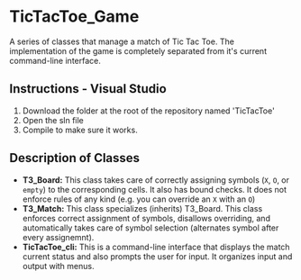 # TicTacToe_Game
A series of classes that manage a match of Tic Tac Toe. The implementation of the game is completely separated from it's current command-line interface.

## Instructions - Visual Studio
1. Download the folder at the root of the repository named 'TicTacToe'
1. Open the sln file
1. Compile to make sure it works.

## Description of Classes
* **T3_Board:** This class takes care of correctly assigning symbols (`X`, `O`, or `empty`) to the corresponding cells. It also has bound checks. It does not enforce rules of any kind (e.g. you can override an `X` with an `O`)
* **T3_Match:** This class specializes (inherits) T3_Board. This class enforces correct assignment of symbols, disallows overriding, and automatically takes care of symbol selection (alternates symbol after every assignemnt).
* **TicTacToe_cli:** This is a command-line interface that displays the match current status and also prompts the user for input. It organizes input and output with menus.
